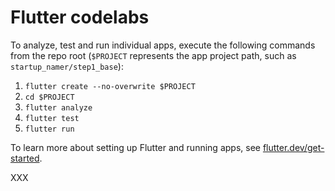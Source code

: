 # Flutter codelabs

To analyze, test and run individual apps, execute the following commands from
the repo root (`$PROJECT` represents the app project path,
such as `startup_namer/step1_base`):

1. `flutter create --no-overwrite $PROJECT`
1. `cd $PROJECT`
1. `flutter analyze`
1. `flutter test`
1. `flutter run`

To learn more about setting up Flutter and running apps, see
[flutter.dev/get-started][].

[flutter.dev/get-started]: https://flutter.dev/docs/get-started

XXX
